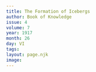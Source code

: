 ```yaml
---
title: The Formation of Icebergs
author: Book of Knowledge
issue: 4
volume: 7
year: 1917
month: 26
day: VI
tags:
layout: page.njk
image:
---
```


